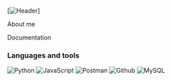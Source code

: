 [![Header](https://github.com/lobastovaA/lobastovaA/commit/d1121aa794196387709dc26da507a96f453bb904)]

About me

Documentation

### Languages and tools
![Python](https://img.shields.io/badge/-<Python>-E6E6FA?style=for-the-badge&logo=Python&logocolor=FFC0CB)
![JavaScript](https://img.shields.io/badge/-<JavaScript>-E6E6FA?style=for-the-badge&logo=JavaScript&logocolor=FFC0CB)
![Postman](https://img.shields.io/badge/-<Postman>-E6E6FA?style=for-the-badge&logo=Postman&logocolor=FFC0CB)
![Github](https://img.shields.io/badge/-<Github>-E6E6FA?style=for-the-badge&logo=Github&logocolor=FFC0CB)
![MySQL](https://img.shields.io/badge/-<MySQL>-E6E6FA?style=for-the-badge&logo=MySQL&logocolor=FFC0CB)